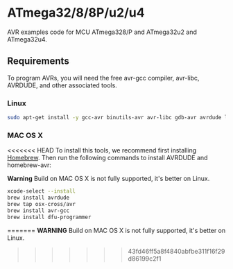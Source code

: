 # ATmega32/8/8P/u2/u4

AVR examples code for MCU ATmega328/P and ATmega32u2 and ATmega32u4. 

## Requirements

To program AVRs, you will need the free avr-gcc compiler, avr-libc, AVRDUDE, and other associated tools.

### Linux

```bash
sudo apt-get install -y gcc-avr binutils-avr avr-libc gdb-avr avrdude libusb-dev dfu-programmer
```

### MAC OS X

<<<<<<< HEAD
To install this tools, we recommend first installing [Homebrew](https://brew.sh). Then run the following commands to install AVRDUDE and homebrew-avr:

**Warning** Build on MAC OS X is not fully supported, it's better on Linux.

```bash
xcode-select --install
brew install avrdude
brew tap osx-cross/avr
brew install avr-gcc
brew install dfu-programmer
```
=======
**WARNING** Build on MAC OS X is not fully supported, it's better on Linux.
>>>>>>> 43fd46ff5a8f4840abfbe311f16f29d86199c2f1
